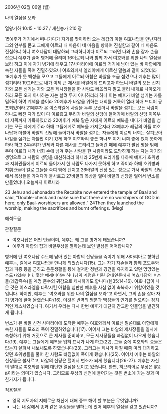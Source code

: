 2006년 02월 06일 (월)

나의 열심을 보라



열왕기하 10:15 - 10:27 / 새찬송가 210 장


15예후가 거기에서 떠나가다가 자기를 맞이하러 오는 레갑의 아들 여호나답을 만난지라 그의 안부를 묻고 그에게 이르되 내 마음이 네 마음을 향하여 진실함과 같이 네 마음도 진실하냐 하니 여호나답이 대답하되 그러하니이다 이르되 그러면 나와 손을 잡자 손을 잡으니 예후가 끌어 병거에 올리며 16이르되 나와 함께 가서 여호와를 위한 나의 열심을 보라 하고 이에 자기 병거에 태우고 17사마리아에 이르러 거기에 남아 있는 바 아합에게 속한 자들을 죽여 진멸하였으니 여호와께서 엘리야에게 이르신 말씀과 같이 되었더라 18예후가 뭇 백성을 모으고 그들에게 이르되 아합은 바알을 조금 섬겼으나 예후는 많이 섬기리라 19그러므로 내가 이제 큰 제사를 바알에게 드리고자 하노니 바알의 모든 선지자와 모든 섬기는 자와 모든 제사장들을 한 사람도 빠뜨리지 말고 불러 내게로 나아오게 하라 모든 오지 아니하는 자는 살려 두지 아니하리라 하니 이는 예후가 바알 섬기는 자를 멸하려 하여 계책을 씀이라 20예후가 바알을 위하는 대회를 거룩히 열라 하매 드디어 공포되었더라 21예후가 온 이스라엘에 사람을 두루 보냈더니 바알을 섬기는 모든 사람이 하나도 빠진 자가 없이 다 이르렀고 무리가 바알의 신당에 들어가매 바알의 신당 이쪽부터 저쪽까지 가득하였더라 22예후가 예복 맡은 자에게 이르되 예복을 내다가 바알을 섬기는 모든 자에게 주라 하매 그들에게로 예복을 가져온지라 23예후가 레갑의 아들 여호나답과 더불어 바알의 신당에 들어가서 바알을 섬기는 자들에게 이르되 너희는 살펴보아 바알을 섬기는 자들만 여기 있게 하고 여호와의 종은 하나도 여기 너희 중에 있지 못하게 하라 하고 24무리가 번제와 다른 제사를 드리려고 들어간 때에 예후가 팔십 명을 밖에 두며 이르되 내가 너희 손에 넘겨 주는 사람을 한 사람이라도 도망하게 하는 자는 자기의 생명으로 그 사람의 생명을 대신하리라 하니라 25번제 드리기를 다하매 예후가 호위병과 지휘관들에게 이르되 들어가서 한 사람도 나가지 못하게 하고 죽이라 하매 호위병과 지휘관들이 칼로 그들을 죽여 밖에 던지고 26바알의 신당 있는 성으로 가서 바알의 신당에서 목상들을 가져다가 불사르고 27바알의 목상을 헐며 바알의 신당을 헐어서 변소를 만들었더니 오늘까지 이르니라 

23 Jehu and Jehonadab the Recabite now entered the temple of Baal and said, “Double-check and make sure that there are no worshipers of GOD in here; only Baal-worshipers are allowed.” 24Then they launched the worship, making the sacrifices and burnt offerings. (Msg)

해석도움





관찰질문 
- 여호나답은 어떤 인물이며, 예후는 왜 그를 병거에 태웠습니까? 
- 예후가 아합의 집과 바알우상을 멸하는데 보인 열심은 어떠합니까? 


병거에 탄 여호나답 
수도에 남아 있는 아합의 잔당들을 죽이기 위해 사마리아로 향하던 예후는, 길에서 여호나답을 만나게 되었습니다(15). 그는 자기 자손들과 함께 포도주와 집과 파종 등을 금하고 은둔생활을 통해 철저한 청빈과 경건을 유지하고 있던 명망있는 수도자였습니다. 훗날 예레미야는 하나님의 계명을 버린 유대인들에게 여호나답의 후손들(레갑족속)을 계명 준수의 귀감으로 제시하기도 합니다(렘35:14-16). 여호나답이 나온 것은 이스라엘을 타락시킨 아합을 심판한 예후를 사심 없이 축복하기 위함이었을 것입니다. 하지만, 예후는 “여호와를 위한 나의 열심을 보라”고 하면서, 그의 손을 잡아 자기 병거에 끌어 올렸습니다(16). 이것은 반역의 명분과 백성들의 인기를 얻으려는 정치적인 제스처였습니다. 여기서 우리는 다시 한번 예후가 대단히 간교한 인물임을 발견하게 됩니다. 

변소가 된 바알 신전 
사마리아에 도착한 예후는 여호와께서 이르신 말씀대로 아합에게 속한 자들을 모조리 죽여 진멸하였습니다(17). 이어서 그는 바알의 제사장들을 일시에 숙청하기 위해 거짓으로 큰 제사를 준비하고, 모든 제사장들을 빠짐없이 나오게 했습니다(19). 예후는 그들에게 예복을 입혀 표시가 나게 하고(22), 그들 중에 여호와의 종들은 없는지 살펴서 내보내도록 하였습니다(23). 그리고는 제사가 마칠 때쯤 미리 대기하고 있던 호위병들을 풀어 한 사람도 빠짐없이 죽이게 했습니다(25). 이어서 예후는 바알의 신상들은 불사르고, 바알의 신당은 헐어서 변소가 되게 했습니다(26-27). 예후는 자신의 말대로 여호와를 위해 대단한 열심을 보이고 있습니다. 한편, 히브리어로 우상은 ꡐ똥ꡑ이라는 의미가 있습니다. 그러므로 우상의 신전에 들어가는 것은 변소에 가는 것과 마찬가지가 됩니다. 



적용질문 
- 영적 지도자의 지혜로운 처신에 대해 중보 해야 할 부분은 무엇입니까? 
- 나는 내 삶에서 똥과 같은 우상들을 멸하는데 있어 예후의 열심을 갖고 있습니까?